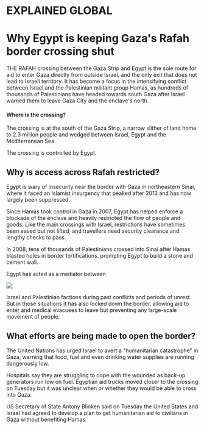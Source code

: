 # EXPLAINED GLOBAL

# Why Egypt is keeping Gaza's Rafah border crossing shut

THE RAFAH crossing between the Gaza Strip and Egypt is the sole route for aid to enter Gaza directly from outside Israel, and the only exit that does not lead to Israeli territory. It has become a focus in the intensifying conflict between Israel and the Palestinian militant group Hamas, as hundreds of thousands of Palestinians have headed towards south Gaza after Israel warned them to leave Gaza City and the enclave's north.

#### Where is the crossing?

The crossing is at the south of the Gaza Strip, a narrow slither of land home to 2.3 million people and wedged between Israel, Egypt and the Mediterranean Sea.

The crossing is controlled by Egypt.

## Why is access across Rafah restricted?

Egypt is wary of insecurity near the border with Gaza in northeastern Sinai, where it faced an Islamist insurgency that peaked after 2013 and has now largely been suppressed.

Since Hamas took control in Gaza in 2007, Egypt has helped enforce a blockade of the enclave and heavily restricted the flow of people and goods. Like the main crossings with Israel, restrictions have sometimes been eased but not lifted, and travellers need security clearance and lengthy checks to pass.

In 2008, tens of thousands of Palestinians crossed into Sinai after Hamas blasted holes in border fortifications. prompting Egypt to build a stone and cement wall.

Egypt has acted as a mediator between

![](_page_0_Figure_11.jpeg)

Israel and Palestinian factions during past conflicts and periods of unrest. But in those situations it has also locked down the border, allowing aid to enter and medical evacuees to leave but preventing any large-scale movement of people.

## What efforts are being made to open the border?

The United Nations has urged Israel to avert a "humanitarian catastrophe" in Gaza, warning that food, fuel and even drinking water supplies are running dangerously low.

Hospitals say they are struggling to cope with the wounded as back-up generators run low on fuel. Egyptian aid trucks moved closer to the crossing on Tuesday but it was unclear when or whether they would be able to cross into Gaza.

US Secretary of State Antony Blinken said on Tuesday the United States and Israel had agreed to develop a plan to get humanitarian aid to civilians in Gaza without benefiting Hamas.